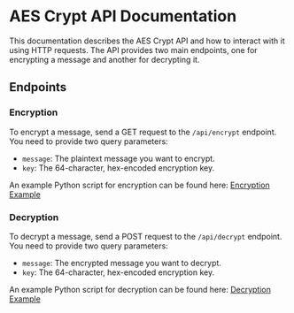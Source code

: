 # AES Crypt API Documentation

This documentation describes the AES Crypt API and how to interact with it using HTTP requests. The API provides two main endpoints, one for encrypting a message and another for decrypting it.

## Endpoints

### Encryption

To encrypt a message, send a GET request to the `/api/encrypt` endpoint. You need to provide two query parameters:

- `message`: The plaintext message you want to encrypt.
- `key`: The 64-character, hex-encoded encryption key.

An example Python script for encryption can be found here: [Encryption Example](encrypt_example.py)

### Decryption

To decrypt a message, send a POST request to the `/api/decrypt` endpoint. You need to provide two query parameters:

- `message`: The encrypted message you want to decrypt.
- `key`: The 64-character, hex-encoded encryption key.

An example Python script for decryption can be found here: [Decryption Example](decryption.py)
